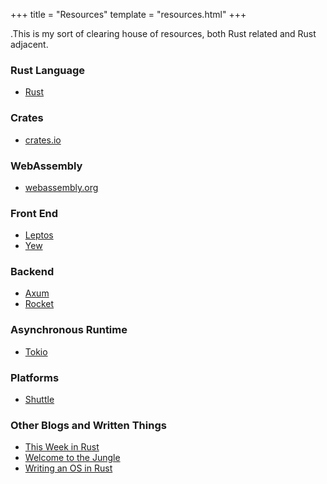 +++
title = "Resources"
template = "resources.html"
+++

.This is my sort of clearing house of resources, both Rust related and Rust adjacent.

### Rust Language

- [Rust](https://rust-lang.org)

### Crates

- [crates.io](https://crates.io)

### WebAssembly

- [webassembly.org](https://webassembly.org)

### Front End

- [Leptos](https://leptos.dev)
- [Yew](https://yew.rs)

### Backend

- [Axum](https://docs.rs/axum/latest/axum/)
- [Rocket](https://rocket.rs)

### Asynchronous Runtime

- [Tokio](https://tokio.rs)

### Platforms

- [Shuttle](https://shuttle.rs)

### Other Blogs and Written Things

- [This Week in Rust](https://this-week-in-rust.org)
- [Welcome to the Jungle](https://wtjungle.com)
- [Writing an OS in Rust](https://os.phil-opp.com/)